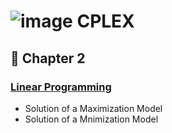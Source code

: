 #  ![image](https://i.postimg.cc/nzJY1ZkK/image.png) CPLEX
## 🔴 Chapter 2 
### [Linear Programming](https://github.com/ppurify/Pycharm/tree/main/LinearProgramming)
- Solution of a Maximization Model
- Solution of a Mnimization Model
